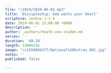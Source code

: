 ```yaml
---
file: "/2019/2019-06-02.mp3"
title: 'Discipleship: God wants your heart'
scripture: Joshua 1:1-4
date: 2019-06-01 23:00:00 +0000
description: ''
author: _authors/heath-van-staden.md
series: ''
duration: '40:18'
length: 53086336
image: "/v1558984377/Optional%20Extras.001.jpg"
notes: ''
published: false

---
```


